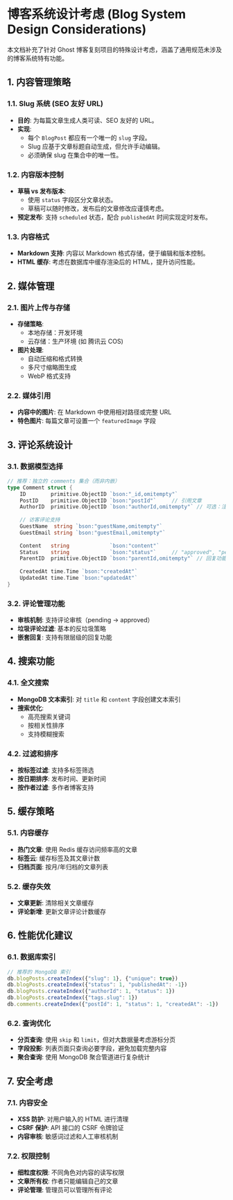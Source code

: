 # 博客系统设计考虑 (Blog System Design Considerations)

本文档补充了针对 Ghost 博客复刻项目的特殊设计考虑，涵盖了通用规范未涉及的博客系统特有功能。

## 1. 内容管理策略

### 1.1. Slug 系统 (SEO 友好 URL)
- **目的**: 为每篇文章生成人类可读、SEO 友好的 URL。
- **实现**: 
  - 每个 `BlogPost` 都应有一个唯一的 `slug` 字段。
  - Slug 应基于文章标题自动生成，但允许手动编辑。
  - 必须确保 slug 在集合中的唯一性。

### 1.2. 内容版本控制
- **草稿 vs 发布版本**: 
  - 使用 `status` 字段区分文章状态。
  - 草稿可以随时修改，发布后的文章修改应谨慎考虑。
- **预定发布**: 支持 `scheduled` 状态，配合 `publishedAt` 时间实现定时发布。

### 1.3. 内容格式
- **Markdown 支持**: 内容以 Markdown 格式存储，便于编辑和版本控制。
- **HTML 缓存**: 考虑在数据库中缓存渲染后的 HTML，提升访问性能。

## 2. 媒体管理

### 2.1. 图片上传与存储
- **存储策略**: 
  - 本地存储：开发环境
  - 云存储：生产环境 (如 腾讯云 COS)
- **图片处理**: 
  - 自动压缩和格式转换
  - 多尺寸缩略图生成
  - WebP 格式支持

### 2.2. 媒体引用
- **内容中的图片**: 在 Markdown 中使用相对路径或完整 URL
- **特色图片**: 每篇文章可设置一个 `featuredImage` 字段

## 3. 评论系统设计

### 3.1. 数据模型选择
```go
// 推荐：独立的 comments 集合（而非内嵌）
type Comment struct {
    ID        primitive.ObjectID `bson:"_id,omitempty"`
    PostID    primitive.ObjectID `bson:"postId"`     // 引用文章
    AuthorID  primitive.ObjectID `bson:"authorId,omitempty"` // 可选：注册用户
    
    // 访客评论支持
    GuestName  string `bson:"guestName,omitempty"`
    GuestEmail string `bson:"guestEmail,omitempty"`
    
    Content   string             `bson:"content"`
    Status    string             `bson:"status"`     // "approved", "pending", "spam"
    ParentID  primitive.ObjectID `bson:"parentId,omitempty"` // 回复功能
    
    CreatedAt time.Time `bson:"createdAt"`
    UpdatedAt time.Time `bson:"updatedAt"`
}
```

### 3.2. 评论管理功能
- **审核机制**: 支持评论审核（pending -> approved）
- **垃圾评论过滤**: 基本的反垃圾策略
- **嵌套回复**: 支持有限层级的回复功能

## 4. 搜索功能

### 4.1. 全文搜索
- **MongoDB 文本索引**: 对 `title` 和 `content` 字段创建文本索引
- **搜索优化**: 
  - 高亮搜索关键词
  - 按相关性排序
  - 支持模糊搜索

### 4.2. 过滤和排序
- **按标签过滤**: 支持多标签筛选
- **按日期排序**: 发布时间、更新时间
- **按作者过滤**: 多作者博客支持

## 5. 缓存策略

### 5.1. 内容缓存
- **热门文章**: 使用 Redis 缓存访问频率高的文章
- **标签云**: 缓存标签及其文章计数
- **归档页面**: 按月/年归档的文章列表

### 5.2. 缓存失效
- **文章更新**: 清除相关文章缓存
- **评论新增**: 更新文章评论计数缓存

## 6. 性能优化建议

### 6.1. 数据库索引
```javascript
// 推荐的 MongoDB 索引
db.blogPosts.createIndex({"slug": 1}, {"unique": true})
db.blogPosts.createIndex({"status": 1, "publishedAt": -1})
db.blogPosts.createIndex({"authorId": 1, "status": 1})
db.blogPosts.createIndex({"tags.slug": 1})
db.comments.createIndex({"postId": 1, "status": 1, "createdAt": -1})
```

### 6.2. 查询优化
- **分页查询**: 使用 `skip` 和 `limit`，但对大数据量考虑游标分页
- **字段投影**: 列表页面只查询必要字段，避免加载完整内容
- **聚合查询**: 使用 MongoDB 聚合管道进行复杂统计

## 7. 安全考虑

### 7.1. 内容安全
- **XSS 防护**: 对用户输入的 HTML 进行清理
- **CSRF 保护**: API 接口的 CSRF 令牌验证
- **内容审核**: 敏感词过滤和人工审核机制

### 7.2. 权限控制
- **细粒度权限**: 不同角色对内容的读写权限
- **文章所有权**: 作者只能编辑自己的文章
- **评论管理**: 管理员可以管理所有评论 